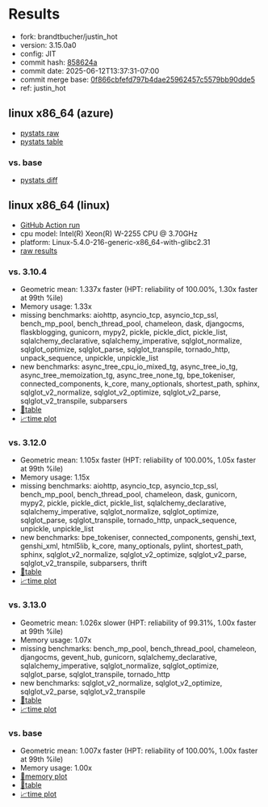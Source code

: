# Results

- fork: brandtbucher/justin_hot
- version: 3.15.0a0
- config: JIT
- commit hash: [858624a](https://github.com/brandtbucher/cpython/commit/858624a)
- commit date: 2025-06-12T13:37:31-07:00
- commit merge base: [0f866cbfefd797b4dae25962457c5579bb90dde5](https://github.com/python/cpython/commit/0f866cbfefd797b4dae25962457c5579bb90dde5)
- ref: justin_hot

## linux x86_64 (azure)

- [pystats raw](bm-20250612-azure-x86_64-brandtbucher-justin_hot-3.15.0a0-858624a-pystats.json)
- [pystats table](bm-20250612-azure-x86_64-brandtbucher-justin_hot-3.15.0a0-858624a-pystats.md)

### vs. base

- [pystats diff](bm-20250612-azure-x86_64-brandtbucher-justin_hot-3.15.0a0-858624a-pystats-vs-base.md)

## linux x86_64 (linux)

- [GitHub Action run](https://github.com/faster-cpython/benchmarking/actions/runs/15621137551)
- cpu model: Intel(R) Xeon(R) W-2255 CPU @ 3.70GHz
- platform: Linux-5.4.0-216-generic-x86_64-with-glibc2.31
- [raw results](bm-20250612-linux-x86_64-brandtbucher-justin_hot-3.15.0a0-858624a.json)

### vs. 3.10.4

- Geometric mean: 1.337x faster (HPT: reliability of 100.00%, 1.30x faster at 99th %ile)
- Memory usage: 1.33x
- missing benchmarks: aiohttp, asyncio_tcp, asyncio_tcp_ssl, bench_mp_pool, bench_thread_pool, chameleon, dask, djangocms, flaskblogging, gunicorn, mypy2, pickle, pickle_dict, pickle_list, sqlalchemy_declarative, sqlalchemy_imperative, sqlglot_normalize, sqlglot_optimize, sqlglot_parse, sqlglot_transpile, tornado_http, unpack_sequence, unpickle, unpickle_list
- new benchmarks: async_tree_cpu_io_mixed_tg, async_tree_io_tg, async_tree_memoization_tg, async_tree_none_tg, bpe_tokeniser, connected_components, k_core, many_optionals, shortest_path, sphinx, sqlglot_v2_normalize, sqlglot_v2_optimize, sqlglot_v2_parse, sqlglot_v2_transpile, subparsers
- [📄table](bm-20250612-linux-x86_64-brandtbucher-justin_hot-3.15.0a0-858624a-vs-3.10.4.md)
- [📈time plot](bm-20250612-linux-x86_64-brandtbucher-justin_hot-3.15.0a0-858624a-vs-3.10.4.svg)

### vs. 3.12.0

- Geometric mean: 1.105x faster (HPT: reliability of 100.00%, 1.05x faster at 99th %ile)
- Memory usage: 1.15x
- missing benchmarks: aiohttp, asyncio_tcp, asyncio_tcp_ssl, bench_mp_pool, bench_thread_pool, chameleon, dask, gunicorn, mypy2, pickle, pickle_dict, pickle_list, sqlalchemy_declarative, sqlalchemy_imperative, sqlglot_normalize, sqlglot_optimize, sqlglot_parse, sqlglot_transpile, tornado_http, unpack_sequence, unpickle, unpickle_list
- new benchmarks: bpe_tokeniser, connected_components, genshi_text, genshi_xml, html5lib, k_core, many_optionals, pylint, shortest_path, sphinx, sqlglot_v2_normalize, sqlglot_v2_optimize, sqlglot_v2_parse, sqlglot_v2_transpile, subparsers, thrift
- [📄table](bm-20250612-linux-x86_64-brandtbucher-justin_hot-3.15.0a0-858624a-vs-3.12.0.md)
- [📈time plot](bm-20250612-linux-x86_64-brandtbucher-justin_hot-3.15.0a0-858624a-vs-3.12.0.svg)

### vs. 3.13.0

- Geometric mean: 1.026x slower (HPT: reliability of 99.31%, 1.00x faster at 99th %ile)
- Memory usage: 1.07x
- missing benchmarks: bench_mp_pool, bench_thread_pool, chameleon, djangocms, gevent_hub, gunicorn, sqlalchemy_declarative, sqlalchemy_imperative, sqlglot_normalize, sqlglot_optimize, sqlglot_parse, sqlglot_transpile, tornado_http
- new benchmarks: sqlglot_v2_normalize, sqlglot_v2_optimize, sqlglot_v2_parse, sqlglot_v2_transpile
- [📄table](bm-20250612-linux-x86_64-brandtbucher-justin_hot-3.15.0a0-858624a-vs-3.13.0.md)
- [📈time plot](bm-20250612-linux-x86_64-brandtbucher-justin_hot-3.15.0a0-858624a-vs-3.13.0.svg)

### vs. base

- Geometric mean: 1.007x faster (HPT: reliability of 100.00%, 1.00x faster at 99th %ile)
- Memory usage: 1.00x
- [🧠memory plot](bm-20250612-linux-x86_64-brandtbucher-justin_hot-3.15.0a0-858624a-vs-base-mem.svg)
- [📄table](bm-20250612-linux-x86_64-brandtbucher-justin_hot-3.15.0a0-858624a-vs-base.md)
- [📈time plot](bm-20250612-linux-x86_64-brandtbucher-justin_hot-3.15.0a0-858624a-vs-base.svg)

